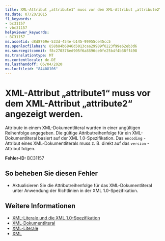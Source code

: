 ```yaml
---
title: XML-Attribut „attribute1“ muss vor dem XML-Attribut „attribute2“ angezeigt werden.
ms.date: 07/20/2015
f1_keywords:
- bc31157
- vbc31157
helpviewer_keywords:
- BC31157
ms.assetid: d8d8769e-533d-454e-b145-99955ce45cc5
ms.openlocfilehash: 858b84b6846d5013caa29989f0223f99e62eb3d6
ms.sourcegitcommit: f8c270376ed905f6a8896ce0fe25b4f4b38ff498
ms.translationtype: MT
ms.contentlocale: de-DE
ms.lasthandoff: 06/04/2020
ms.locfileid: "84408106"
---
```

# <a name="xml-attribute-attribute1-must-appear-before-xml-attribute-attribute2"></a>XML-Attribut „attribute1“ muss vor dem XML-Attribut „attribute2“ angezeigt werden.
Attribute in einem XML-Dokumentliteral wurden in einer ungültigen Reihenfolge angegeben. Die gültige Attributreihenfolge für ein XML-Dokumentliteral basiert auf der XML 1.0-Spezifikation. Das `encoding` -Attribut eines XML-Dokumentliterals muss z. B. direkt auf das `version` -Attribut folgen.  
  
 **Fehler-ID:** BC31157  
  
## <a name="to-correct-this-error"></a>So beheben Sie diesen Fehler  
  
- Aktualisieren Sie die Attributreihenfolge für das XML-Dokumentliteral unter Anwendung der Richtlinien in der XML 1.0-Spezifikation.  
  
## <a name="see-also"></a>Weitere Informationen

- [XML-Literale und die XML 1.0-Spezifikation](../programming-guide/language-features/xml/xml-literals-and-the-xml-1-0-specification.md)
- [XML-Dokumentliteral](../language-reference/xml-literals/xml-document-literal.md)
- [XML-Literale](../language-reference/xml-literals/index.md)
- [XML](../programming-guide/language-features/xml/index.md)
